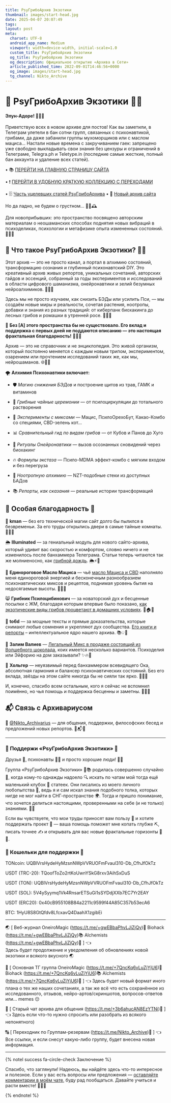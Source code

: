 ```yaml
---
title: PsyГрибоАрхив Экзотики 
thumbnail: images/start-head.jpg
date: 2025-04-07 20:07:49
tags:
layout: post
meta:
  charset: UTF-8
  android_app_name: Medium
  viewport: width=device-width, initial-scale=1.0
  custom_title: PsyГрибоАрхив Экзотики 
  og_title: PsyГрибоАрхив Экзотики 
  og_description: Официальное открытие «Архива в Сети»
  article_published_time: 2022-09-01T14:46:56+0000
  og_image: images/start-head.jpg
  tg_channel: Nikto_Archive
---
```

# 🌌 PsyГрибоАрхив Экзотики 🍄✨

#### Элун-Адоре! 🌟🍃✨

Приветствую всех в новом архиве для постов! Как вы заметили, в Телеграм улетели в бан сотни групп, связанных с психонавтикой, грибами, да даже забанили группы мухоморщиков или с маслом мациса... Настали новые времена с закручиванием гаек: запрещено уже свободно выкладывать свои знания без цензуры и ограничений в Телеграме, Telegra.ph и Teletype.in (последние самые жесткие, полный бан аккаунта и удаление всех статей).

• 📚 [ПЕРЕЙТИ НА ГЛАВНУЮ СТРАНИЦУ САЙТА](https://totem-psy-archive.vercel.app/)

• ❗ [ПЕРЕЙТИ В УДОБНУЮ КРАТКУЮ КОЛЛЕКЦИЮ С ПЕРЕХОДАМИ](/collections/)

• 🗄️ [Часть уцелевших статей PsyГрибоАрхива](/vse-posti-zdes/)
• 💾 [Новый архив сайта](/archives/) 

Но да ладно, не будем о грустном... 🌿🌀🕰️

Для новоприбывших: это пространство посвящено авторским материалам о неошаманских способах поднятия новых вибраций в психоделиках, психологии и метафизике опыта измененных состояний. 🧘🌌🔮

## 🚪 Что такое PsyГрибоАрхив Экзотики? 🍄🌀

Этот архив — это не просто канал, а портал в алхимию состояний, трансформацию сознания и глубинный психонавтский DIY. Это креативный архив живых репортов, уникальных сочетаний, авторских гайдов и эссенций, собранный за годы экспериментов и исследований в области цифрового шаманизма, онейронавтики и зелий безумных нейроалхимиков. 🍄🧬✨

Здесь мы не просто изучаем, как снизить БЭДы или усилить Пси, — мы создаём новые миры и реальности, сочетая растения, ноотропы, добавки и знания из разных традиций: от киберпанк биохакинга до лесных грибов и ромашки в утренней росе. 🌸🧬🌿

🌌 **Без [А] этого пространства бы не существовало. Его вклад и поддержка с первых дней не поддаются описанию — это настоящая фрактальная благодарность!** 🚀🌌💫

Архив — это не справочник и не энциклопедия. Это живой организм, который постоянно меняется с каждым новым трипом, экспериментом, озарением или прочтением исследований таких же, как мы, нейрошаманов. 🌐🍄🌀

🌪 **Алхимия Психонавтики включает:**

- 🛡 _Магию снижения БЭДов_ и построение щитов из трав, ГАМК и витаминов
    
- 🍄 _Грибные чайные церемонии_ — от псилоциркуляции до тотального растворения
    
- 🧪 _Эксперименты с миксами_ — Мацис, ПсилоОрехоБут, Какао-Комбо со специями, CBD-зелень кот...
    
- 📊 _Сравнительный гид по видам грибов_ — от Кубов и Панов до Хуго
    
- 🔮 _Ритуалы Онейронавтики_ — вызов осознанных сновидений через биохакинг
    
- 🔥 _Формулы экстаза_ — Псило-MDMA эффект-комбо с мягким входом и без перегруза
    
- 🧬 _Ноотропную алхимию_ — NZT-подобные стеки из доступных БАДов
    
- 📚 _Репорты, как сказания_ — реальные истории трансформаций
    

## 🙏 Особая благодарность 🌟

🌟 **kman** — без его технической магии сайт долго бы пылился в безвременьи. За его труды открылись двери в самые тайные комнаты. 🚪✨🔐

🌦️ **Illuminated** — за гениальный модуль для нового сайто-архива, который удивит вас скоростью и комфортом, словно ничего и не изменилось после банхаммера Телеграма. Статьи теперь читаются так же молниеносно, как [грибной дождь](https://telegra.ph/Katalog-tovarov-09-23-2). 🌦️⚡🍄

🦄 **Единороговое Масло Мациса** — чьё [масло Мациса и CBD](https://t.me/OilMacis) наполняло меня единороговой энергией и бесконечным разнообразием психонавтических миксов и рецептов, поднимая уровень бытия на недосягаемые высоты. 🦄🌟🧪

😸 **Грибник Псилоцибинович** — за новаторский дух и бесценные посылки с ЖМ, благодаря которым впервые было показано, [как экзотические виды грибов процветают в домашних условиях](https://t.me/manager_gkk). 🍄🏠✨

📖 **to6d** — за мощные тексты и прямые доказательства, которые снимают любые сомнения и укрепляют дух сообщества. [Его книги и репорты](s) – интеллектуальное ядро нашего архива. 📚💡🧠

🍫 **Залим Валиев** — [Легальный Микс в продаже состоящий из Волшебного шоколада](https://t.me/+HLA4fDbFyTMyODQy), коих имеется несколько вариантов. Психоделия или Эйфорию на дом заказывали? ✨🔥💖

🌌 **Хольгер** — неуязвимый перед банхаммером всевидящего Ока, абсолютная гармония и балансер психонавтических состояний. Без его вклада, звёзды на этом сайте никогда бы не сияли так ярко. 🌟🔮🌌

И, конечно, спасибо всем остальным, кого я сейчас не вспомнил поимённо, но чья помощь и поддержка бесценны и заметны. 🙌🌿💖

## 📬 Связь с Архивариусом

📩 [@Nikto_Archivarius](https://t.me/Nikto_Archivarius) — для общения, поддержки, философских бесед и предложений новых репортов. 🌟📬💬

---

### 🌟 Поддержи «PsyГрибоАрхив Экзотики» 🌟

Друзья 👋, психонавты 🧠🍄 и просто хорошие люди! 🌌✨

Группа «PsyГрибоАрхив Экзотики» 🌿📚 родилась совершенно случайно 🎲, когда кому-то однажды надоело 🔍 искать по чатам мой тогда ещё маленький клубок 🧶 статеек. Они писались из моего личного любопытства 🌱, ведь я и сам искал знания подобного толка, которых нигде не мог найти в СНГ-пространстве 🌍. Тогда и пришло понимание, что хочется делиться настоящими, проверенными на себе (и не только) знаниями. 📖🔬

Если вы чувствуете, что мои труды приносят вам пользу 🙌 и хотите поддержать проект 🤲 — ваша помощь поможет мне копать глубже ⛏️, писать точнее ✍️ и открывать для вас новые фрактальные горизонты 🌈🔮.

### 🌟 Кошельки для поддержки 🌟

TONcoin: UQBlVrsHydeHyMzsnNWpVVRUOFmFvaul310-Db_CfhJfOkTz

USDT (TRC-20): TQoofToZo2rtKoUwnYSkG8rxv3AihSxDuS

USDT (TON): UQBlVrsHydeHyMzsnNWpVVRUOFmFvaul310-Db_CfhJfOkTz

USDT (SOL): 5V4ySyymq1Vk4RnsarETSuGi1sSYDdjXXb7EC7Yr2EAY

USDT (ERC20): 0x40cB955108B84a2211c9599f44A85C357b53ecA6

BTC: 1HyU8S8GtQfdv8LfcxavQ4DaahX1zgibEi

---

🌏 [ Веб-журнал OneiroMagic (https://t.me/+gwEBbaPhvLJiZjQy)🍄 Biohack (https://t.me/+gwEBbaPhvLJiZjQy)📚 Alchemists (https://t.me/+gwEBbaPhvLJiZjQy)🗿 ] 👈  
Здесь будет продолжение и уведомления об обновлениях новой экзотики и всякого вкусного 🌏

🌟 [ Основная ТГ группа OneiroMagic (https://t.me/+7QncKq6vLuZjYjU6)🍄 Biohack (https://t.me/+7QncKq6vLuZjYjU6)📚 Alchemists (https://t.me/+7QncKq6vLuZjYjU6)🗿 ] 👈
Здесь будет новый формат иного плана о тех же наших сочетаниях, а так же всё что есть сохранённое из исследованного, отзывов, нейро-артов/скриншотов, вопросов-ответов или... memes 😔

💬 [ Старый чат архива для общения (https://t.me/+3b6ahucAN8EzYTNi)🗿 ] 👈
Здесь если что-то нужно спросить или разобрать из всякого непонятного)

🔠 [ Переходник по Группам-резервам (https://t.me/Nikto_Archive)🗿 ] 👈
Все ссылки, и если снесут какую-либо группу, будет внесена новая информация.

---

{% notel success fa-circle-check Заключение %}

Спасибо, что заглянули! Надеюсь, вы найдёте здесь что-то интересное и полезное. Если у вас есть вопросы или предложения — [оставляйте комментарии в моём чате](https://t.me/+rqWLBHV4TrU4YzZi), буду рад пообщаться. Давайте учиться и расти вместе! 🌱💬🌟

{% endnotel %}




